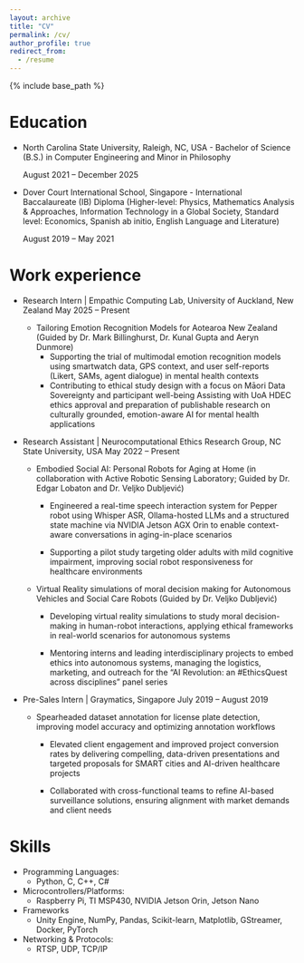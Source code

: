 ```yaml
---
layout: archive
title: "CV"
permalink: /cv/
author_profile: true
redirect_from:
  - /resume
---
```


{% include base_path %}

# Education

- North Carolina State University, Raleigh, NC, USA -
  Bachelor of Science (B.S.) in Computer Engineering and Minor in Philosophy

  August 2021 – December 2025

- Dover Court International School, Singapore -
  International Baccalaureate (IB) Diploma (Higher-level: Physics, Mathematics Analysis & Approaches, Information Technology in a Global Society, Standard level: Economics, Spanish ab initio, English Language and Literature)

  August 2019 – May 2021

# Work experience

- Research Intern | Empathic Computing Lab, University of Auckland, New Zealand
  May 2025 – Present

  - Tailoring Emotion Recognition Models for Aotearoa New Zealand (Guided by Dr. Mark Billinghurst, Dr. Kunal Gupta and Aeryn Dunmore)
    - Supporting the trial of multimodal emotion recognition models using smartwatch data, GPS context, and user self-reports (Likert, SAMs, agent dialogue) in mental health contexts
    - Contributing to ethical study design with a focus on Māori Data Sovereignty and participant well-being
      Assisting with UoA HDEC ethics approval and preparation of publishable research on culturally grounded, emotion-aware AI for mental health applications

- Research Assistant | Neurocomputational Ethics Research Group, NC State University, USA
  May 2022 – Present

  - Embodied Social AI: Personal Robots for Aging at Home (in collaboration with Active Robotic Sensing Laboratory; Guided by Dr. Edgar Lobaton and Dr. Veljko Dubljević)  
    
    - Engineered a real-time speech interaction system for Pepper robot using Whisper ASR, Ollama-hosted LLMs and a structured state machine via NVIDIA Jetson AGX Orin to enable context-aware conversations in aging-in-place scenarios

    - Supporting a pilot study targeting older adults with mild cognitive impairment, improving social robot responsiveness for healthcare environments

  - Virtual Reality simulations of moral decision making for Autonomous Vehicles and Social Care Robots (Guided by Dr. Veljko Dubljević)
    
    - Developing virtual reality simulations to study moral decision-making in human-robot interactions, applying ethical frameworks in real-world scenarios for autonomous systems

    - Mentoring interns and leading interdisciplinary projects to embed ethics into autonomous systems, managing the logistics, marketing, and outreach for the “AI Revolution: an #EthicsQuest across disciplines” panel series

- Pre-Sales Intern | Graymatics, Singapore
  July 2019 – August 2019
  - Spearheaded dataset annotation for license plate detection, improving model accuracy and optimizing annotation workflows

    - Elevated client engagement and improved project conversion rates by delivering compelling, data-driven presentations and targeted proposals for SMART cities and AI-driven healthcare projects

    - Collaborated with cross-functional teams to refine AI-based surveillance solutions, ensuring alignment with market demands and client needs

# Skills

-	Programming Languages:
    - Python, C, C++, C#
-	Microcontrollers/Platforms: 
    - Raspberry Pi, TI MSP430, NVIDIA Jetson Orin, Jetson Nano
-	Frameworks
    - Unity Engine, NumPy, Pandas, Scikit-learn, Matplotlib, GStreamer, Docker, PyTorch
- Networking & Protocols:
    - RTSP, UDP, TCP/IP

<!-- # Publications

  <ul>{% for post in site.publications reversed %}
    {% include archive-single-cv.html %}
  {% endfor %}</ul>
  
Talks
======
  <ul>{% for post in site.talks reversed %}
    {% include archive-single-talk-cv.html  %}
  {% endfor %}</ul>
  
Teaching
======
  <ul>{% for post in site.teaching reversed %}
    {% include archive-single-cv.html %}
  {% endfor %}</ul>
  
Service and leadership
======
* Currently signed in to 43 different slack teams -->
